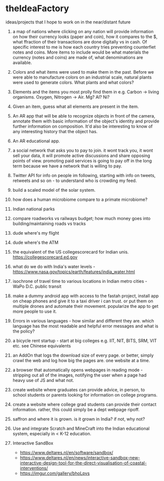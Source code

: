 # theIdeaFactory
ideas/projects that I hope to work on in the near/distant future

1. a map of nations where clicking on any nation will provide information on how their currency looks (paper and coin), how it compares to the $, what ffraction of their transactions are done digitally vs in cash.
Of specific interest to me is how each country tries preventing counterfiet notes and coins.
More items to include would be what materials the currency (notes and coins) are made of, what denominations are available.

2. Colors and what items were used to make them in the past. Before we were able to manufacture colors on an industrial scale, natural plants were used to generate colors. What plants and what colors?

3. Elements and the items you most prolly find them in e.g. Carbon -> living organisms. Oxygen, Nitrogen -> Air. Mg? Al? Ni?

4. Given an item, guess what all elements are present in the item.

5. An AR app that will be able to recognize objects in front of the camera, annotate them with basic information of the object's identity and provide further information on composition. It'd also be interesting to know of any interesting history that the object has.

6. An AR educational app.

7. a social network that asks you to pay to join. it wont track you, it wont sell your data, it will promote active discussions and share opposing points of view. promoting paid services is going to pay off in the long term because we have a network that is willing to pay.

8. Twitter API for info on people im following, starting with info on tweets, retweets and so on - to understand who is crowding my feed.

9. build a scaled model of the solar system.

10. how does a human microbiome compare to a primate microbiome?

11. Indian national parks

12. compare roadworks vs railways budget; how much money goes into building/maintaining roads vs tracks

13. dude where's my flight

14. dude where's the ATM

15. the equivalent of the US collegescorecard for Indian unis. https://collegescorecard.ed.gov

16. what do we do with India's water levels - https://www.nasa.gov/topics/earth/features/india_water.html

17. isochrone of travel time to various locations in Indian metro cities - WaPo D.C. public transit

18. make a dummy android app with access to the fastah project, install app on cheap phones and give it to a taxi driver i can trust.
or put them on multiple drones and automate their movement. popularize the app to get more people to use it.

19. Errors in various languages - how similar and different they are. which language has the most readable and helpful error messages and what is the policy?

20. a bicycle rent startup - start at big colleges e.g. IIT, NIT, BITS, SRM, VIT etc. see Chinese equivalents

21. an AddOn that logs the download size of every page. or better, simply crawl the web and log how big the pages are. one website at a time.

22. a browser that automatically opens webpages in reading mode - stripping out all of the images, notifying the user when a page had heavy use of JS and what not.

23. create website where graduates can provide advice, in person, to school students or parents looking for information on college programs.

24. create a website where college grad students can provide their contact information. rather, this could simply be a dept webpage ripoff.

25. saffron and where it is grown. is it grown in India? if not, why not?

26. Use and integrate Scratch and MineCraft into the Indian educational system, especially in < K-12 education.

27. Interactive SandBox
    - https://www.deltares.nl/en/software/sandbox/
    - https://www.deltares.nl/en/news/interactive-sandbox-new-interactive-design-tool-for-the-direct-visualisation-of-coastal-interventions/
    - https://imgur.com/gallery/bhoLpvs
